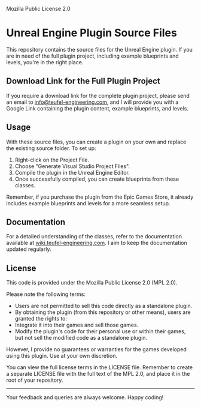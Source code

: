 Mozilla Public License 2.0


# Unreal Engine Plugin Source Files

This repository contains the source files for the Unreal Engine plugin. If you are in need of the full plugin project, including example blueprints and levels, you're in the right place.

## Download Link for the Full Plugin Project

If you require a download link for the complete plugin project, please send an email to [info@teufel-engineering.com](mailto:info@teufel-engineering.com), and I will provide you with a Google Link containing the plugin content, example blueprints, and levels.

## Usage

With these source files, you can create a plugin on your own and replace the existing source folder. To set up:

1. Right-click on the Project File.
2. Choose "Generate Visual Studio Project Files".
3. Compile the plugin in the Unreal Engine Editor.
4. Once successfully compiled, you can create blueprints from these classes.

Remember, if you purchase the plugin from the Epic Games Store, it already includes example blueprints and levels for a more seamless setup.

## Documentation

For a detailed understanding of the classes, refer to the documentation available at [wiki.teufel-engineering.com](http://wiki.teufel-engineering.com). I aim to keep the documentation updated regularly.

## License

This code is provided under the Mozilla Public License 2.0 (MPL 2.0).

Please note the following terms:

* Users are not permitted to sell this code directly as a standalone plugin.
* By obtaining the plugin (from this repository or other means), users are granted the rights to:
* Integrate it into their games and sell those games.
* Modify the plugin's code for their personal use or within their games, but not sell the modified code as a standalone plugin.

However, I provide no guarantees or warranties for the games developed using this plugin. Use at your own discretion.

You can view the full license terms in the LICENSE file. Remember to create a separate LICENSE file with the full text of the MPL 2.0, and place it in the root of your repository.

---

Your feedback and queries are always welcome. Happy coding!